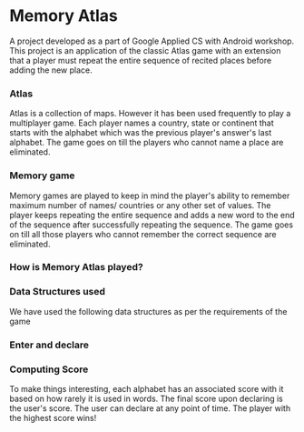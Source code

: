 # Memory Atlas
A project developed as a part of Google Applied CS with Android workshop.
This project is an application of the classic Atlas game with an extension that a player must repeat the entire sequence of recited places before adding the new place.

### Atlas

Atlas is a collection of maps. However it has been used frequently to play a multiplayer game.
Each player names a country, state or continent that starts with the alphabet which was the previous player's answer's last alphabet. The game goes on till the players who cannot name a place are eliminated.

### Memory game

Memory games are played to keep in mind the player's ability to remember maximum number of names/ countries or any other set of values. The player keeps repeating the entire sequence and adds a new word to the end of the sequence after successfully repeating the sequence. The game goes on till all those players who cannot remember the correct sequence are eliminated.

### How is Memory Atlas played?

### Data Structures used

We have used the following data structures as per the requirements of the game



### Enter and declare

### Computing Score

To make things interesting, each alphabet has an associated score with it based on how rarely it is used in words. The final score upon declaring is the user's score. The user can declare at any point of time. The player with the highest score wins!
